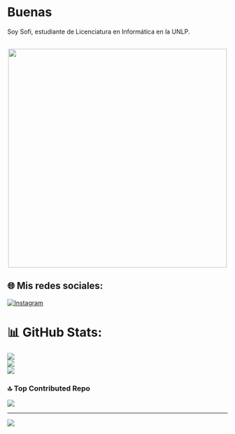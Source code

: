 # Buenas
Soy Sofi, estudiante de Licenciatura en Informática en la UNLP.<br><br>
<p align="center" ><img align="center" src="https://tenor.com/es/view/spongebob-computer-fire-gif-21352118" width="500" loop></p>

## 🌐 Mis redes sociales:
[![Instagram](https://img.shields.io/badge/Instagram-%23E4405F.svg?logo=Instagram&logoColor=white)](https://instagram.com/sofia_esser) 
# 📊 GitHub Stats:
![](https://github-readme-stats.vercel.app/api?username=sofiarod2002&theme=dracula&hide_border=false&include_all_commits=false&count_private=false)<br/>
![](https://github-readme-streak-stats.herokuapp.com/?user=sofiarod2002&theme=dracula&hide_border=false)<br/>
![](https://github-readme-stats.vercel.app/api/top-langs/?username=sofiarod2002&theme=dracula&hide_border=false&include_all_commits=false&count_private=false&layout=compact)

### 🔝 Top Contributed Repo
![](https://github-contributor-stats.vercel.app/api?username=sofiarod2002&limit=5&theme=dark&combine_all_yearly_contributions=true)

---
[![](https://visitcount.itsvg.in/api?id=sofiarod2002&icon=0&color=0)](https://visitcount.itsvg.in)

<!-- Proudly created with GPRM ( https://gprm.itsvg.in ) -->
